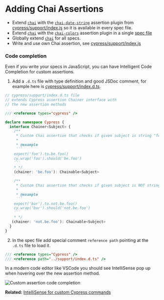 # Adding Chai Assertions

- Extend [`chai`](http://chaijs.com/) with the [`chai-date-string`](http://chaijs.com/plugins/chai-date-string/) assertion plugin from [cypress/support/index.js](cypress/support/index.js) so it is available in every spec file.
- Extend [`chai`](http://chaijs.com/) with the [`chai-colors`](http://chaijs.com/plugins/chai-colors/) assertion plugin in a single [spec file](cypress/e2e/extending-chai-assertion-plugins-spec.cy.js)
- Globally extend [`chai`](http://chaijs.com/) for all specs.
- Write and use own Chai assertion, see [cypress/support/index.js](cypress/support/index.js)

### Code completion

Even if you write your specs in JavaScript, you can have Intelligent Code Completion for custom assertions.

1. Add a `.d.ts` file with type definition and good JSDoc comment, for example here is [cypress/support/index.d.ts](cypress/support/index.d.ts).

```ts
// cypress/support/index.d.ts file
// extends Cypress assertion Chainer interface with
// the new assertion methods

/// <reference types="cypress" />

declare namespace Cypress {
  interface Chainer<Subject> {
    /**
     * Custom Chai assertion that checks if given subject is string "foo"
     *
     * @example
     ```
    expect('foo').to.be.foo()
    cy.wrap('foo').should('be.foo')
    ```
    * */
    (chainer: 'be.foo'): Chainable<Subject>

    /**
     * Custom Chai assertion that checks if given subject is NOT string "foo"
     *
     * @example
     ```
    expect('bar').to.not.be.foo()
    cy.wrap('bar').should('not.be.foo')
    ```
    * */
   (chainer: 'not.be.foo'): Chainable<Subject>
  }
}
```

2. In the spec file add special comment `reference path` pointing at the `.d.ts` file to load it.

```js
/// <reference types="Cypress" />
/// <reference path="../support/index.d.ts" />
```

In a modern code editor like VSCode you should see IntelliSense pop up when hovering over the new assertion method.

![Custom assertion code completion](images/custom-assertion-intellisense.png)

**Related:** [IntelliSense for custom Cypress commands](https://github.com/cypress-io/cypress-example-todomvc#custom-commands)
